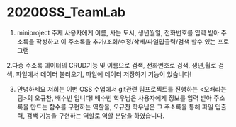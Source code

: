# 2020OSS_TeamLab
1. miniproject 주제
  사용자에게 이름, 사는 도시, 생년월일, 전화번호를 입력 받아 주소록을 작성하고 이 주소록을 추가/조회/수정/삭제/파일입출력/검색 할수 있는 프로그램

2.다중 주소록 데이터의 CRUD기능 및 이름으로 검색, 전화번호로 검색, 생년,월로 검색, 파일에서 데이터 불러오기, 파일에 데이터 저장하기 기능이 있습니다!

3. 안녕하세요 저희는 이번 OSS 수업에서 git관련 팀프로젝트를 진행하는 <오배라는팀>의 오규찬, 배수빈 입니다! 
   배수빈 학우님은 사용자에게 정보를 입력 받아 주소록을 만드는 함수를 구현하는 역할을,
   오규찬 학우님은 그 주소록을 통해 파일 입출력, 검색 기능을 구현하는 역할로 역할 분담을 하였습니다.
